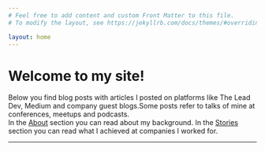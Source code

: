 ```yaml
---
# Feel free to add content and custom Front Matter to this file.
# To modify the layout, see https://jekyllrb.com/docs/themes/#overriding-theme-defaults

layout: home
---
```


# Welcome to my site!<br/>
Below you find blog posts with articles I posted on platforms like The Lead Dev, Medium and company guest blogs.Some posts refer to talks of mine at conferences, meetups and podcasts.<br/>
In the [About](about.markdown) section you can read about my background. In the [Stories](references.markdown) section you can read what I achieved at companies I worked for.<br/>

--- 
